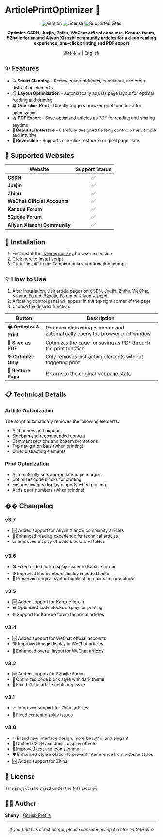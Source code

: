 # ArticlePrintOptimizer 📝

<div align="center">

![Version](https://img.shields.io/badge/version-3.7-blue)
![License](https://img.shields.io/badge/license-MIT-green)
![Supported Sites](https://img.shields.io/badge/supports-CSDN%20%7C%20Juejin%20%7C%20Zhihu%20%7C%20WeChat%20%7C%20Kanxue%20%7C%2052pojie%20%7C%20Xianzhi-orange)

**Optimize CSDN, Juejin, Zhihu, WeChat official accounts, Kanxue forum, 52pojie forum and Aliyun Xianzhi community articles for a clean reading experience, one-click printing and PDF export**

[简体中文](../README.md) | English

</div>

## ✨ Features

- 🔍 **Smart Cleaning** - Removes ads, sidebars, comments, and other distracting elements
- 📋 **Layout Optimization** - Automatically adjusts page layout for optimal reading and printing
- 🖨️ **One-click Print** - Directly triggers browser print function after optimization
- 📥 **PDF Export** - Save optimized articles as PDF for reading and sharing anytime
- 🎨 **Beautiful Interface** - Carefully designed floating control panel, simple and intuitive
- 🔄 **Reversible** - Supports one-click restore to original page state

## 📌 Supported Websites

| Website | Support Status |
| --- | :---: |
| **CSDN** | ✅ |
| **Juejin** | ✅ |
| **Zhihu** | ✅ |
| **WeChat Official Accounts** | ✅ |
| **Kanxue Forum** | ✅ |
| **52pojie Forum** | ✅ |
| **Aliyun Xianzhi Community** | ✅ |

## 🚀 Installation

1. First install the [Tampermonkey](https://www.tampermonkey.net/) browser extension
2. Click [here to install script](https://github.com/SherryBX/ArticlePrintOptimizer/raw/main/文章优化打印合集.js)
3. Click "Install" in the Tampermonkey confirmation prompt

## 💡 How to Use

1. After installation, visit article pages on [CSDN](https://blog.csdn.net/), [Juejin](https://juejin.cn/), [Zhihu](https://zhuanlan.zhihu.com/), [WeChat](https://mp.weixin.qq.com/), [Kanxue Forum](https://bbs.kanxue.com/), [52pojie Forum](https://www.52pojie.cn/) or [Aliyun Xianzhi](https://xz.aliyun.com/)
2. A floating control panel will appear in the top right corner of the page
3. Choose the desired function:

| Button | Description |
| --- | --- |
| **🖨️ Optimize & Print** | Removes distracting elements and automatically opens the browser print window |
| **💾 Save as PDF** | Optimizes the page for saving as PDF through the print function |
| **✨ Optimize Only** | Only removes distracting elements without triggering print |
| **🔄 Restore Page** | Returns to the original webpage state |

## 📋 Technical Details

### Article Optimization

The script automatically removes the following elements:
- Ad banners and popups
- Sidebars and recommended content
- Comment sections and bottom promotions
- Top navigation bars (when printing)
- Other distracting elements

### Print Optimization

- Automatically sets appropriate page margins
- Optimizes code blocks for printing
- Ensures images display properly when printing
- Adds page numbers (when printing)

## �� Changelog

### v3.7
- 🆕 Added support for Aliyun Xianzhi community articles
- 📝 Enhanced reading experience for technical articles
- 💻 Improved display of code blocks and tables

### v3.6
- 🛠️ Fixed code block display issues in Kanxue forum
- ⚙️ Improved line numbers display in code blocks
- 🎨 Preserved original syntax highlighting colors in code blocks

### v3.5
- 🆕 Added support for Kanxue forum
- 💻 Optimized code blocks display for printing
- 🌐 Support for Kanxue forum technical articles

### v3.4
- 🆕 Added support for WeChat official accounts
- 🖼️ Improved image display in WeChat articles
- 🎨 Enhanced overall layout for WeChat articles

### v3.2
- 🆕 Added support for 52pojie Forum
- 🎨 Optimized code block style with dark theme
- 🔧 Fixed Zhihu article centering issue

### v3.1
- 📈 Improved support for Zhihu articles
- 🐛 Fixed content display issues

### v3.0
- ✨ Brand new interface design, more beautiful and elegant
- 🔄 Unified CSDN and Juejin display effects
- 📏 Improved text and icon alignment
- 🛡️ Enhanced style isolation to prevent interference from website styles
- 🆕 Added support for Zhihu

## 📄 License

This project is licensed under the [MIT License](https://opensource.org/licenses/MIT)

## 👨‍💻 Author

**Sherry** | [GitHub Profile](https://github.com/SherryBX)

---

<div align="center">
<i>If you find this script useful, please consider giving it a star on GitHub ⭐</i>
</div>